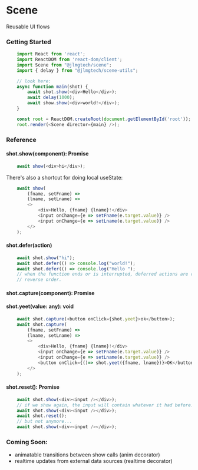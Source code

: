 # Scene
Reusable UI flows

### Getting Started

```js
    import React from 'react';
    import ReactDOM from 'react-dom/client';
    import Scene from "@jlmgtech/scene";
    import { delay } from "@jlmgtech/scene-utils";

    // look here:
    async function main(shot) {
        await shot.show(<div>Hello</div>);
        await delay(1000);
        await show.show(<div>world!</div>);
    }

    const root = ReactDOM.createRoot(document.getElementById('root'));
    root.render(<Scene director={main} />);
```

### Reference

#### shot.show(component): Promise<void>

```js
    await show(<div>hi</div>);
```

There's also a shortcut for doing local useState:

```js
    await show(
        (fname, setFname) =>
        (lname, setLname) =>
        <>
            <div>Hello, {fname} {lname}!</div>
            <input onChange={e => setFname(e.target.value)} />
            <input onChange={e => setLname(e.target.value)} />
        </>
    );
```

#### shot.defer(action)

```js
    await shot.show("hi");
    await shot.defer(() => console.log("world!");
    await shot.defer(() => console.log("Hello ");
    // when the function ends or is interrupted, deferred actions are run in
    // reverse order.
```

#### shot.capture(component): Promise<any>
#### shot.yeet(value: any): void

```js
    await shot.capture(<button onClick={shot.yeet}>ok</button>);
    await shot.capture(
        (fname, setFname) =>
        (lname, setLname) =>
        <>
            <div>Hello, {fname} {lname}!</div>
            <input onChange={e => setFname(e.target.value)} />
            <input onChange={e => setLname(e.target.value)} />
            <button onClick={()=> shot.yeet({fname, lname})}>OK</button>
        </>
    );
```

#### shot.reset(): Promise<void>

```js
    await shot.show(<div><input /></div>);
    // if we show again, the input will contain whatever it had before:
    await shot.show(<div><input /></div>);
    await shot.reset();
    // but not anymore...
    await shot.show(<div><input /></div>);
```

### Coming Soon:
* animatable transitions between show calls (anim decorator)
* realtime updates from external data sources (realtime decorator)
